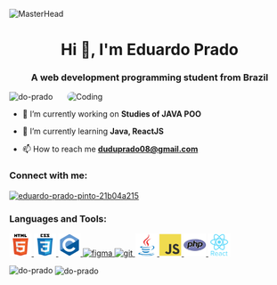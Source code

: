 ![MasterHead](https://media4.giphy.com/headers/dhunten/0DvIY8fAjBSg.gif)
<h1 align="center">Hi 👋, I'm Eduardo Prado</h1>
<h3 align="center">A web development programming student from Brazil</h3>
<img align="right" alt="Coding" width="400" style="border-radius:45px"; src="https://i.pinimg.com/originals/e8/f4/53/e8f453469a3ec97ecd354df465d73913.gif")>
<p align="left"> <img src="https://komarev.com/ghpvc/?username=do-prado&label=Profile%20views&color=0e75b6&style=flat" alt="do-prado" /> </p>

- 🔭 I’m currently working on **Studies of JAVA POO**

- 🌱 I’m currently learning **Java, ReactJS**

- 📫 How to reach me **duduprado08@gmail.com**

<h3 align="left">Connect with me:</h3>
<p align="left">
<a href="https://linkedin.com/in/eduardo-prado-pinto-21b04a215" target="blank"><img align="center" src="https://raw.githubusercontent.com/rahuldkjain/github-profile-readme-generator/master/src/images/icons/Social/linked-in-alt.svg" alt="eduardo-prado-pinto-21b04a215" height="30" width="40" /></a>
</p>

<h3 align="left">Languages and Tools:</h3>
  <p align="left"> </a> <a href="https://www.w3schools.com/css/" target="_blank" rel="noreferrer">
    <img src="https://raw.githubusercontent.com/devicons/devicon/master/icons/html5/html5-original-wordmark.svg" alt="html5" width="40" height="40"/>
    <img src="https://raw.githubusercontent.com/devicons/devicon/master/icons/css3/css3-original-wordmark.svg" alt="css3" width="40" height="40"/> </a> <a href="https://www.cprogramming.com/" target="_blank" rel="noreferrer">
    <img src="https://raw.githubusercontent.com/devicons/devicon/master/icons/c/c-original.svg" alt="c" width="40" height="40"/> <a href="https://www.figma.com/" target="_blank" rel="noreferrer">
    <img src="https://www.vectorlogo.zone/logos/figma/figma-icon.svg" alt="figma" width="40" height="40"/> </a> <a href="https://git-scm.com/" target="_blank" rel="noreferrer">
    <img src="https://www.vectorlogo.zone/logos/git-scm/git-scm-icon.svg" alt="git" width="40" height="40"/> </a> <a href="https://www.w3.org/html/" target="_blank" rel="noreferrer">  </a> <a href="https://www.java.com" target="_blank" rel="noreferrer">
    <img src="https://raw.githubusercontent.com/devicons/devicon/master/icons/java/java-original.svg" alt="java" width="40" height="40"/> </a> <a href="https://developer.mozilla.org/en-US/docs/Web/JavaScript" target="_blank" rel="noreferrer">
    <img src="https://raw.githubusercontent.com/devicons/devicon/master/icons/javascript/javascript-original.svg" alt="javascript" width="40" height="40"/> </a> <a href="https://www.php.net" target="_blank" rel="noreferrer"> 
    <img src="https://raw.githubusercontent.com/devicons/devicon/master/icons/php/php-original.svg" alt="php" width="40" height="40"/> </a> <a href="https://reactjs.org/" target="_blank" rel="noreferrer"> 
    <img src="https://raw.githubusercontent.com/devicons/devicon/master/icons/react/react-original-wordmark.svg" alt="react" width="40" height="40"/> </a> 
  </p>

<p><img height="150em" align="left" src="https://github-readme-stats.vercel.app/api/top-langs?username=do-prado&show_icons=true&locale=en&layout=compact&theme=dracula" alt="do-prado" /></p>

<p>&nbsp;<img height="150em" align="center" src="https://github-readme-stats.vercel.app/api?username=do-prado&show_icons=true&locale=en&theme=dracula" alt="do-prado" /></p>

